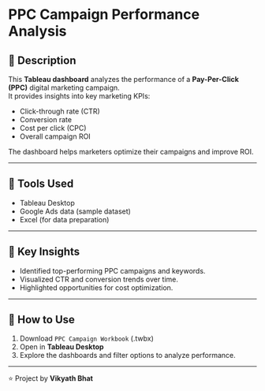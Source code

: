 # PPC Campaign Performance Analysis

## 📌 Description

This **Tableau dashboard** analyzes the performance of a **Pay-Per-Click (PPC)** digital marketing campaign.  
It provides insights into key marketing KPIs:

- Click-through rate (CTR)
- Conversion rate
- Cost per click (CPC)
- Overall campaign ROI

The dashboard helps marketers optimize their campaigns and improve ROI.

---

## 🔧 Tools Used

- Tableau Desktop
- Google Ads data (sample dataset)
- Excel (for data preparation)

---

## 🚀 Key Insights

- Identified top-performing PPC campaigns and keywords.
- Visualized CTR and conversion trends over time.
- Highlighted opportunities for cost optimization.

---

## 📂 How to Use

1. Download `PPC Campaign Workbook` (.twbx)
2. Open in **Tableau Desktop**
3. Explore the dashboards and filter options to analyze performance.

---

⭐ Project by **Vikyath Bhat**

